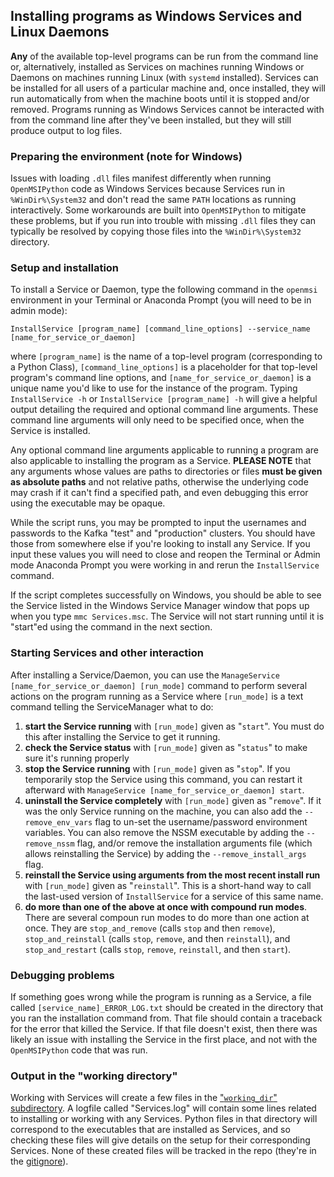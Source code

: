 ## Installing programs as Windows Services and Linux Daemons

**Any** of the available top-level programs can be run from the command line or, alternatively, installed as Services on machines running Windows or Daemons on machines running Linux (with `systemd` installed). Services can be installed for all users of a particular machine and, once installed, they will run automatically from when the machine boots until it is stopped and/or removed. Programs running as Windows Services cannot be interacted with from the command line after they've been installed, but they will still produce output to log files.

### Preparing the environment (note for Windows)

Issues with loading `.dll` files manifest differently when running `OpenMSIPython` code as Windows Services because Services run in `%WinDir%\System32` and don't read the same `PATH` locations as running interactively. Some workarounds are built into `OpenMSIPython` to mitigate these problems, but if you run into trouble with missing `.dll` files they can typically be resolved by copying those files into the `%WinDir%\System32` directory.

### Setup and installation

To install a Service or Daemon, type the following command in the `openmsi` environment in your Terminal or Anaconda Prompt (you will need to be in admin mode):

`InstallService [program_name] [command_line_options] --service_name [name_for_service_or_daemon]`

where `[program_name]` is the name of a top-level program (corresponding to a Python Class), `[command_line_options]` is a placeholder for that top-level program's command line options, and `[name_for_service_or_daemon]` is a unique name you'd like to use for the instance of the program. Typing `InstallService -h` or `InstallService [program_name] -h` will give a helpful output detailing the required and optional command line arguments. These command line arguments will only need to be specified once, when the Service is installed.

Any optional command line arguments applicable to running a program are also applicable to installing the program as a Service. **PLEASE NOTE** that any arguments whose values are paths to directories or files **must be given as absolute paths** and not relative paths, otherwise the underlying code may crash if it can't find a specified path, and even debugging this error using the executable may be opaque. 

While the script runs, you may be prompted to input the usernames and passwords to the Kafka "test" and "production" clusters. You should have those from somewhere else if you're looking to install any Service. If you input these values you will need to close and reopen the Terminal or Admin mode Anaconda Prompt you were working in and rerun the `InstallService` command.

If the script completes successfully on Windows, you should be able to see the Service listed in the Windows Service Manager window that pops up when you type `mmc Services.msc`. The Service will not start running until it is "start"ed using the command in the next section.

### Starting Services and other interaction

After installing a Service/Daemon, you can use the `ManageService [name_for_service_or_daemon] [run_mode]` command to perform several actions on the program running as a Service where `[run_mode]` is a text command telling the ServiceManager what to do:
1. **start the Service running** with `[run_mode]` given as "`start`". You must do this after installing the Service to get it running.
1. **check the Service status** with `[run_mode]` given as "`status`" to make sure it's running properly
1. **stop the Service running** with `[run_mode]` given as "`stop`". If you temporarily stop the Service using this command, you can restart it afterward with `ManageService [name_for_service_or_daemon] start`.
1. **uninstall the Service completely** with `[run_mode]` given as "`remove`". If it was the only Service running on the machine, you can also add the `--remove_env_vars` flag to un-set the username/password environment variables. You can also remove the NSSM executable by adding the `--remove_nssm` flag, and/or remove the installation arguments file (which allows reinstalling the Service) by adding the `--remove_install_args` flag.
1. **reinstall the Service using arguments from the most recent install run** with `[run_mode]` given as "`reinstall`". This is a short-hand way to call the last-used version of `InstallService` for a service of this same name.
1. **do more than one of the above at once with compound run modes**. There are several compoun run modes to do more than one action at once. They are `stop_and_remove` (calls `stop` and then `remove`), `stop_and_reinstall` (calls `stop`, `remove`, and then `reinstall`), and `stop_and_restart` (calls `stop`, `remove`, `reinstall`, and then `start`).

### Debugging problems

If something goes wrong while the program is running as a Service, a file called `[service_name]_ERROR_LOG.txt` should be created in the directory that you ran the installation command from. That file should contain a traceback for the error that killed the Service. If that file doesn't exist, then there was likely an issue with installing the Service in the first place, and not with the `OpenMSIPython` code that was run.

### Output in the "working directory"

Working with Services will create a few files in the ["`working_dir`" subdirectory](./working_dir). A logfile called "Services.log" will contain some lines related to installing or working with any Services. Python files in that directory will correspond to the executables that are installed as Services, and so checking these files will give details on the setup for their corresponding Services. None of these created files will be tracked in the repo (they're in the [gitignore](../../.gitignore)).
